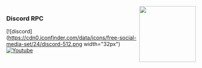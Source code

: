 <img align="right" src='https://github.com/niveshbirangal/discord-rpc/blob/master/readmeassets/intro.gif' width="150">

### Discord RPC
[![discord](https://cdn0.iconfinder.com/data/icons/free-social-media-set/24/discord-512.png width="32px")
[![Youtube](https://img.shields.io/youtube/views/udY540zICDY?style=social)](https://www.youtube.com/watch?v=udY540zICDY&t=12s)

